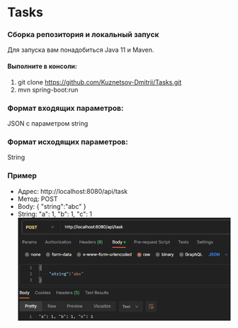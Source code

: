# Tasks
### Сборка репозитория и локальный запуск
Для запуска вам понадобиться Java 11 и Maven.
#### Выполните в консоли:
1. git clone https://github.com/Kuznetsov-Dmitrii/Tasks.git
2. mvn spring-boot:run

### Формат входящих параметров:
JSON с параметром string
### Формат исходящих параметров:
String 
### Пример 
- Адрес: http://localhost:8080/api/task
- Метод: POST
- Body:
    {
    "string":"abc"
    }
- String: "a": 1, "b": 1, "c": 1
![img_2.png](img_2.png)